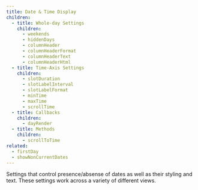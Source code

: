 ```yaml
---
title: Date & Time Display
children:
  - title: Whole-day Settings
    children:
      - weekends
      - hiddenDays
      - columnHeader
      - columnHeaderFormat
      - columnHeaderText
      - columnHeaderHtml
  - title: Time-Axis Settings
    children:
      - slotDuration
      - slotLabelInterval
      - slotLabelFormat
      - minTime
      - maxTime
      - scrollTime
  - title: Callbacks
    children:
      - dayRender
  - title: Methods
    children:
      - scrollToTime
related:
  - firstDay
  - showNonCurrentDates
---
```


Settings that control presence/absense of dates as well as their styling and text. These settings work across a variety of different views.
